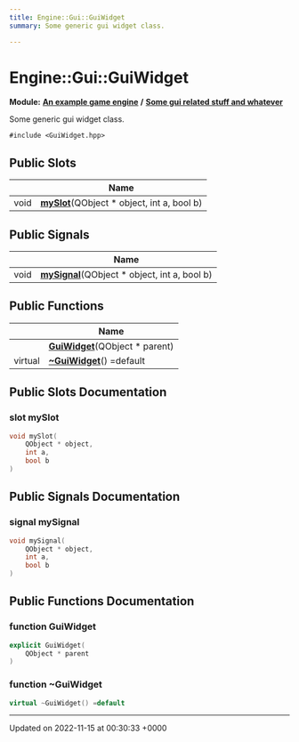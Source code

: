 ```yaml
---
title: Engine::Gui::GuiWidget
summary: Some generic gui widget class. 

---
```


# Engine::Gui::GuiWidget

**Module:** **[An example game engine](/modules/group__Engine.md)** **/** **[Some gui related stuff and whatever](/modules/group__Gui.md)**



Some generic gui widget class. 


`#include <GuiWidget.hpp>`

## Public Slots

|                | Name           |
| -------------- | -------------- |
| void | **[mySlot](/classes/classEngine_1_1Gui_1_1GuiWidget.md#slot-myslot)**(QObject * object, int a, bool b) |

## Public Signals

|                | Name           |
| -------------- | -------------- |
| void | **[mySignal](/classes/classEngine_1_1Gui_1_1GuiWidget.md#signal-mysignal)**(QObject * object, int a, bool b) |

## Public Functions

|                | Name           |
| -------------- | -------------- |
| | **[GuiWidget](/classes/classEngine_1_1Gui_1_1GuiWidget.md#function-guiwidget)**(QObject * parent) |
| virtual | **[~GuiWidget](/classes/classEngine_1_1Gui_1_1GuiWidget.md#function-~guiwidget)**() =default |

## Public Slots Documentation

### slot mySlot

```cpp
void mySlot(
    QObject * object,
    int a,
    bool b
)
```


## Public Signals Documentation

### signal mySignal

```cpp
void mySignal(
    QObject * object,
    int a,
    bool b
)
```


## Public Functions Documentation

### function GuiWidget

```cpp
explicit GuiWidget(
    QObject * parent
)
```


### function ~GuiWidget

```cpp
virtual ~GuiWidget() =default
```


-------------------------------

Updated on 2022-11-15 at 00:30:33 +0000